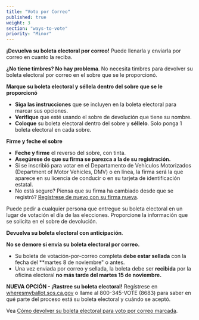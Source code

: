 ```yaml
---
title: "Voto por Correo"
published: true
weight: 3
section: "ways-to-vote"
priority: "Minor"
---
```


**¡Devuelva su boleta electoral por correo!** Puede llenarla y enviarla por correo en cuanto la reciba. 

**¿No tiene timbres? No hay problema**. No necesita timbres para devolver su boleta electoral por correo en el sobre que se le proporcionó.

**Marque su boleta electoral y séllela dentro del sobre que se le proporcionó**
- **Siga las instrucciones** que se incluyen en la boleta electoral para marcar sus opciones.
- **Verifique** que esté usando el sobre de devolución que tiene su nombre.
- **Coloque** su boleta electoral dentro del sobre y **séllelo**. Solo ponga 1 boleta electoral en cada sobre.

**Firme y feche el sobre**
- **Feche y firme** el reverso del sobre, con tinta.
- **Asegúrese de que su firma se parezca a la de su registración.**
 - Si se inscribió para votar en el Departamento de Vehículos Motorizados (Department of Motor Vehicles, DMV) o en línea, la firma será la que aparece en su licencia de conducir o en su tarjeta de identificación estatal.
 - No está seguro? Piensa que su firma ha cambiado desde que se registró? [Regístrese de nuevo con su firma nueva](https://registertovote.ca.gov/es-mx).

Puede pedir a cualquier persona que entregue su boleta electoral en un lugar de votación el día de las elecciones. Proporcione la información que se solicita en el sobre de devolución. 

**Devuelva su boleta electoral con anticipación**.

**No se demore si envía su boleta electoral por correo.**  
- Su boleta de votación-por-correo completa  **debe estar sellada** con la fecha del **martes 8 de noviembre" o antes.
- Una vez enviada por correo y sellada, la boleta debe ser **recibida** por la oficina electoral **no más tarde del martes 15 de noviembre.**

**NUEVA OPCIÓN - ¡Rastree su boleta electoral!** Regístrese en [wheresmyballot.sos.ca.gov](https://california.ballottrax.net/voter/) o llame al 800-345-VOTE (8683) para saber en qué parte del proceso está su boleta electoral y cuándo se aceptó. 

Vea [Cómo devolver su boleta electoral para voto por correo marcada](https://www.youtube.com/watch?v=mP7n6QIW87Q). 